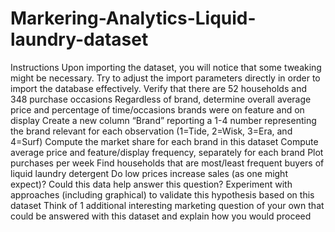 # Markering-Analytics-Liquid-laundry-dataset

Instructions
Upon importing the dataset, you will notice that some tweaking might be necessary.
Try to adjust the import parameters directly in order to import the database effectively.
Verify that there are 52 households and 348 purchase occasions
Regardless of brand, determine overall average price and percentage of time/occasions brands were on feature and on display
Create a new column “Brand” reporting a 1-4 number representing the brand relevant for each observation (1=Tide, 2=Wisk, 3=Era, and 4=Surf)
Compute the market share for each brand in this dataset
Compute average price and feature/display frequency, separately for each brand
Plot purchases per week
Find households that are most/least frequent buyers of liquid laundry detergent
Do low prices increase sales (as one might expect)? Could this data help answer this question? Experiment with approaches (including graphical) to validate this hypothesis based on this dataset
Think of 1 additional interesting marketing question of your own that could be answered with this dataset and explain how you would proceed
